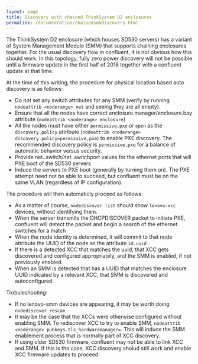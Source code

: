 ```yaml
---
layout: page
title: Discovery with chained ThinkSystem D2 enclosures
permalink: /documentation/chainedsmmdiscovery.html
---
```


The ThinkSystem D2 enclosure (which houses SD530 servers) has a variant of System Management Module (SMM) that supports chaining
enclosures together.  For the usual discovery flow in confluent, it is not obvious how this should work.  In this topology, fully
zero power discovery will not be possible until a firmware update in the first half of 2018 together with a confluent update at that
time.

At the time of this writing, the procedure for physical location based auto discovery is as follows:

* Do *not* set any switch attributes for any SMM (verify by running `nodeattrib <noderange> net` and seeing they are all empty).
* Ensure that all the nodes have correct enclosure.manager/enclosure.bay attribute (`nodeattrib <noderange> enclosure`)
* All the nodes must have either `permissive,pxe` or `open` as the `discovery.policy` attribute (`nodeattrib <noderange> discovery.policy=permissive,pxe`) to enable
  PXE discovery.  The recommended discovery policy is `permissive,pxe` for a balance of automatic behavior versus security.
* Provide net.*.switch/net.*.switchport values for the ethernet ports that will PXE boot of the SD530 servers
* Induce the servers to PXE boot (generally by turning them on).  The PXE attempt need not be able to succeed, but confluent must be on the same VLAN (regardless of IP configuration).

The procedure will then automaticly proceed as follows:

* As a matter of course, `nodediscover list` should show `lenovo-xcc` devices, without identifying them.
* When the server transmits the DHCPDISCOVER packet to initiate PXE, confluent will detect the packet and begin a search of the ethernet switches for a match
* When the node identity is determined, it will commit to that node attribute the UUID of the node as the attribute `id.uuid`
* If there is a detected XCC that matches the uuid, that XCC gets discovered and configured appropriately, and the SMM is enabled, if not previously enabled.
* When an SMM is detected that has a UUID that matches the enclosure UUID indicated by a relevant XCC, that SMM is discovered and autoconfigured.

Trobuleshooting:

* If no lenovo-smm devices are appearing, it may be worth doing `nodediscover rescan`
* It may be the case that the XCCs were otherwise configured without enabling SMM.  To rediscover XCC to try to enable SMM, `nodeattrib <noderange> pubkeys.tls_hardwaremanager=`.  This will induce the SMM enablement process that is normally part of XCC discovery.
* If using older SD530 firmware, confluent may not be able to link XCC and SMM.  If this is the case, XCC discovery sholud still work and enable XCC firmware updates to proceed.
